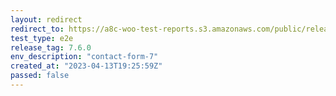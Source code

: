 ```yaml
---
layout: redirect
redirect_to: https://a8c-woo-test-reports.s3.amazonaws.com/public/release/7.6.0/contact-form-7/e2e/index.html
test_type: e2e
release_tag: 7.6.0
env_description: "contact-form-7"
created_at: "2023-04-13T19:25:59Z"
passed: false
---
```

